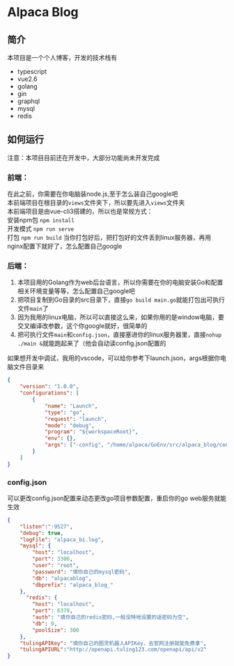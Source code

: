 # Alpaca Blog

## 简介
本项目是一个个人博客，开发的技术栈有
- typescript
- vue2.6
- golang
- gin
- graphql
- mysql
- redis

## 如何运行
注意：本项目目前还在开发中，大部分功能尚未开发完成

### 前端：
在此之前，你需要在你电脑装node.js,至于怎么装自己google吧  
本前端项目在根目录的`views`文件夹下，所以要先进入`views`文件夹  
本前端项目是由vue-cli3搭建的，所以也是常规方式：  
安装npm包 `npm install`  
开发模式  `npm run serve`  
打包     `npm run build`
当你打包好后，把打包好的文件丢到linux服务器，再用nginx配置下就好了，怎么配置自己google

### 后端：
1. 本项目用的Golang作为web后台语言，所以你需要在你的电脑安装Go和配置相关环境变量等等，怎么配置自己google吧  
2. 把项目复制到Go目录的src目录下，直接`go build main.go`就能打包出可执行文件`main`了  
3. 因为我用的linux电脑，所以可以直接这么来，如果你用的是window电脑，要交叉编译改参数，这个你google就好，很简单的  
4. 把可执行文件`main`和`config.json`，直接塞进你的linux服务器里，直接`nohup ./main &`就能跑起来了（他会自动读config.json配置的  

如果想开发中调试，我用的vscode，可以给你参考下launch.json，args根据你电脑文件目录来
```json
{
    "version": "1.0.0",
    "configurations": [        
        {
            "name": "Launch",
            "type": "go",
            "request": "launch",
            "mode": "debug",
            "program": "${workspaceRoot}",
            "env": {},
            "args": ["-config", "/home/alpaca/GoEnv/src/alpaca_blog/config.json"]
        }
    ]
}
```
### config.json
可以更改config.json配置来动态更改go项目参数配置，重启你的go web服务就能生效
```json
{
    "listen":":9527",
    "debug": true,
    "logFile": "alpaca_bi.log",
    "mysql": {
        "host": "localhost",
        "port": 3306,
        "user": "root",
        "password": "填你自己的mysql密码",
        "db": "alpacablog",
        "dbprefix": "alpaca_blog_"
    },
      "redis": {
        "host": "localhost",
        "port": 6379,
        "auth": "填你自己的redis密码,一般没特地设置的话密码为空",
        "db": 0,
        "poolSize": 300
    },
    "tulingAPIKey": "填你自己的图灵机器人APIKey，去官网注册就能免费拿",
    "tulingAPIURL":"http://openapi.tuling123.com/openapi/api/v2"
}
```
